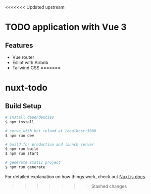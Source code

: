<<<<<<< Updated upstream
# TODO application with Vue 3

## Features

- Vue router
- Eslint with Airbnb
- Tailwind CSS
=======
# nuxt-todo

## Build Setup

```bash
# install dependencies
$ npm install

# serve with hot reload at localhost:3000
$ npm run dev

# build for production and launch server
$ npm run build
$ npm run start

# generate static project
$ npm run generate
```

For detailed explanation on how things work, check out [Nuxt.js docs](https://nuxtjs.org).
>>>>>>> Stashed changes
